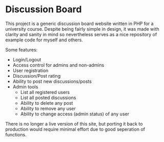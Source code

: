 # Discussion Board
This project is a generic discussion board website written in PHP for a university course. Despite being fairly simple in design, it was made with clarity and sanity in mind so nevertheless serves as a nice repository of example code for myself and others.

Some features:
* Login/Logout
* Access control for admins and non-admins
* User registration
* Discussion/Post rating
* Ability to post new discussions/posts
* Admin tools
  * List all registered users
  * List all posted discussions
  * Ability to delete any post
  * Ability to remove any user
  * Ability to change access (admin status) of any user

There is no longer a live version of this site, but porting it back to production would require minimal effort due to good seperation of functions.
